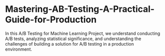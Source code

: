 # Mastering-AB-Testing-A-Practical-Guide-for-Production
In this A/B Testing for Machine Learning Project, we understand conducting A/B tests, analyzing statistical significance, and understanding the challenges of building a solution for A/B testing in a production environment.
